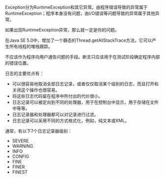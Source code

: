 Exception分为RuntimeException和其它异常。由程序错误导致的异常属于RuntimeException；程序本身没有问题，由I/O错误等问题导致的异常属于其他异常。

如果出现RuntimeException异常，那么就一定是你的问题。

在Java SE 5.0中，增加了一个静态的Thread.getAllStackTrace方法，它可以产生所有线程的堆栈跟踪。

不应该作为程序向用户通告问题的手段。断言只应该用于在测试阶段确定程序内部的错误位置。

日志的主要优点有：  

- 可以很容易地取消全部日志记录，或者仅仅取消某个级别的日志，而且打开和关闭这个操作也很容易。
- 将这些日志代码留在程序中所付出的代价很小。
- 日志记录可以被定向到不同的处理器，用于在控制台中显示，用于存储在文件中等等。
- 日志记录器和处理器都可以对记录进行过滤。
- 日志记录可以采用不同的方式格式化，例如，纯文本或XML。

通常，有以下7个日志记录器级别：  
  
- SEVERE
- WARNING
- INFO
- CONFIG
- FINE
- FINER
- FINEST

